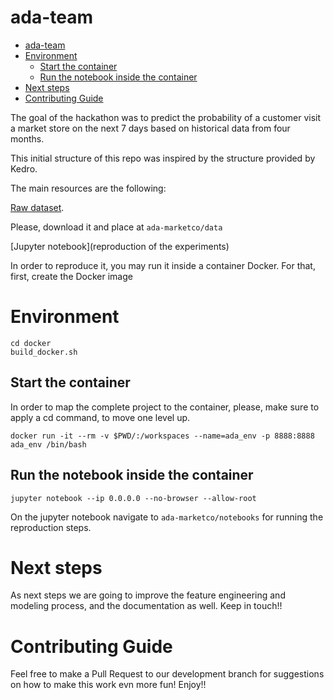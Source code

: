 # ada-team

- [ada-team](#ada-team)
- [Environment](#environment)
  - [Start the container](#start-the-container)
  - [Run the notebook inside the container](#run-the-notebook-inside-the-container)
- [Next steps](#next-steps)
- [Contributing Guide](#contributing-guide)

The goal of the hackathon was to predict the probability of a customer visit
a market store on the next 7 days based on historical data from four months.

This initial structure of this repo was inspired by the structure provided by
Kedro. 

The main resources are the following:

[Raw dataset](https://www.kaggle.com/c/marketcohackaton/data).

Please, download it and place at `ada-marketco/data`

[Jupyter notebook](reproduction of the experiments)

In order to reproduce it, you may run it inside a container Docker.
For that, first, create the Docker image

# Environment

```
cd docker
build_docker.sh
```

## Start the container

In order to map the complete project to the container, please, make sure to
apply a cd command, to move one level up.

```
docker run -it --rm -v $PWD/:/workspaces --name=ada_env -p 8888:8888 ada_env /bin/bash 
```

## Run the notebook inside the container

```
jupyter notebook --ip 0.0.0.0 --no-browser --allow-root
```

On the jupyter notebook navigate to `ada-marketco/notebooks` for running
the reproduction steps.

# Next steps

As next steps we are going to improve the feature engineering and modeling process,
and the documentation as well. Keep in touch!!

# Contributing Guide

Feel free to make a Pull Request to our development branch for suggestions on how
to make this work evn more fun! Enjoy!!
